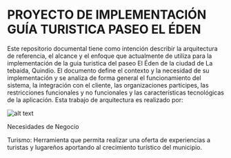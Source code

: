 # PROYECTO DE IMPLEMENTACIÓN GUÍA TURISTICA PASEO EL ÉDEN

Este repositorio documental tiene como intención describir la arquitectura de referencia, el alcance y el enfoque que actualmente de utiliza para la implementación de la guia turistica del paseo El Éden de la ciudad de La tebaida, Quindio. El documento define el contexto y la necesidad de su implementación y se analiza de forma general el funcionamiento del sistema, la integración con el cliente, las organizaciones participes, las restricciones funcionales y no funcionales y las características tecnológicas de la aplicación. Esta trabajo de arquitectura es realizado por:

![alt text](https://github.com/alejandro56664/aes-pica-final/blob/master/Taller4_ArquitecturaAplicaci%C3%B3n%20.NET/Diagramas/ArquitectonicosIII.jpg?raw=true)



Necesidades de Negocio

Turismo: Herramienta que permita realizar una oferta de experiencias a turistas y lugareños aportando al crecimiento turístico del municipio. 

